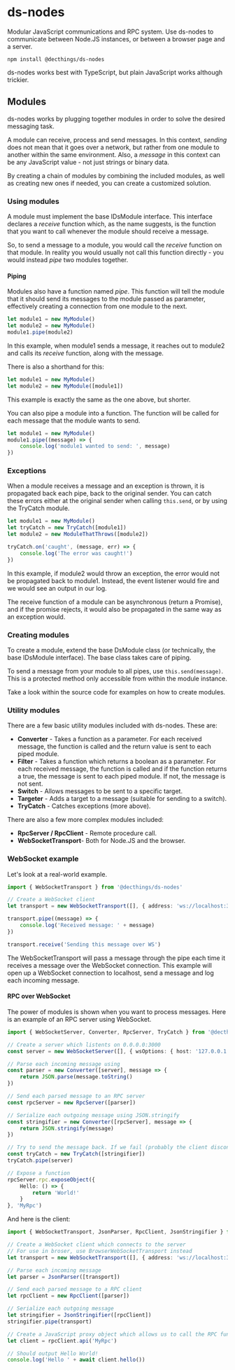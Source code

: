 # ds-nodes

Modular JavaScript communications and RPC system. Use ds-nodes to communicate between Node.JS instances, or between a browser page and a server.

`npm install @decthings/ds-nodes`

ds-nodes works best with TypeScript, but plain JavaScript works although trickier.

## Modules

ds-nodes works by plugging together modules in order to solve the desired messaging task.

A module can receive, process and send messages. In this context, *sending* does not mean that it goes over a network, but rather from one module to another within the same environment. Also, a *message* in this context can be any JavaScript value - not just strings or binary data. 

By creating a chain of modules by combining the included modules, as well as creating new ones if needed, you can create a customized solution.

### Using modules

A module must implement the base IDsModule interface. This interface declares a *receive* function which, as the name suggests, is the function that you want to call whenever the module should receive a message. 

So, to send a message to a module, you would call the *receive* function on that module. In reality you would usually not call this function directly - you would instead *pipe* two modules together.

#### Piping

Modules also have a function named *pipe*. This function will tell the module that it should send its messages to the module passed as parameter, effectively creating a connection from one module to the next.

```typescript
let module1 = new MyModule()
let module2 = new MyModule()
module1.pipe(module2)
```

In this example, when module1 sends a message, it reaches out to module2 and calls its *receive* function, along with the message.

There is also a shorthand for this:

```typescript
let module1 = new MyModule()
let module2 = new MyModule([module1])
```

This example is exactly the same as the one above, but shorter.

You can also pipe a module into a function. The function will be called for each message that the module wants to send.

```typescript
let module1 = new MyModule()
module1.pipe((message) => {
    console.log('module1 wanted to send: ', message)
})
```

### Exceptions

When a module receives a message and an exception is thrown, it is propagated back each pipe, back to the original sender. You can catch these errors either at the original sender when calling `this.send`, or by using the TryCatch module.

```typescript
let module1 = new MyModule()
let tryCatch = new TryCatch([module1])
let module2 = new ModuleThatThrows([module2])

tryCatch.on('caught', (message, err) => {
    console.log('The error was caught!')
})
```

In this example, if module2 would throw an exception, the error would not be propagated back to module1. Instead, the event listener would fire and we would see an output in our log.

The receive function of a module can be asynchronous (return a Promise), and if the promise rejects, it would also be propagated in the same way as an exception would.

### Creating modules

To create a module, extend the base DsModule class (or technically, the base IDsModule interface). The base class takes care of piping.

To send a message from your module to all pipes, use `this.send(message)`. This is a protected method only accessible from within the module instance.

Take a look within the source code for examples on how to create modules.

### Utility modules

There are a few basic utility modules included with ds-nodes. These are:

- **Converter** - Takes a function as a parameter. For each received message, the function is called and the return value is sent to each piped module.
- **Filter** - Takes a function which returns a boolean as a parameter. For each received message, the function is called and if the function returns a true, the message is sent to each piped module. If not, the message is not sent.
- **Switch**  - Allows messages to be sent to a specific target.
- **Targeter** - Adds a target to a message (suitable for sending to a switch).
- **TryCatch** - Catches exceptions (more above).

There are also a few more complex modules included:

- **RpcServer / RpcClient** - Remote procedure call.
- **WebSocketTransport**- Both for Node.JS and the browser.

### WebSocket example

Let's look at a real-world example.

```typescript
import { WebSocketTransport } from '@decthings/ds-nodes'

// Create a WebSocket client
let transport = new WebSocketTransport([], { address: 'ws://localhost:3000' })

transport.pipe((message) => {
    console.log('Received message: ' + message)
})

transport.receive('Sending this message over WS')
```

The WebSocketTransport will pass a message through the pipe each time it receives a message over the WebSocket connection. This example will open up a WebSocket connection to localhost, send a message and log each incoming message.

#### RPC over WebSocket

The power of modules is shown when you want to process messages. Here is an example of an RPC server using WebSocket.

```typescript
import { WebSocketServer, Converter, RpcServer, TryCatch } from '@decthings/ds-nodes'

// Create a server which listents on 0.0.0.0:3000
const server = new WebSocketServer([], { wsOptions: { host: '127.0.0.1', port: 3000 } })

// Parse each incoming message using
const parser = new Converter([server], message => {
    return JSON.parse(message.toString()
})

// Send each parsed message to an RPC server
const rpcServer = new RpcServer([parser])

// Serialize each outgoing message using JSON.stringify
const stringifier = new Converter([rpcServer], message => {
    return JSON.stringify(message)
})

// Try to send the message back. If we fail (probably the client disconnected), do nothing.
const tryCatch = new TryCatch([stringifier])
tryCatch.pipe(server)

// Expose a function
rpcServer.rpc.exposeObject({
    Hello: () => {
        return 'World!'
    }
}, 'MyRpc')
```

And here is the client:

```typescript
import { WebSocketTransport, JsonParser, RpcClient, JsonStringifier } from '@decthings/ds-nodes'

// Create a WebSocket client which connects to the server
// For use in broser, use BrowserWebSocketTransport instead
let transport = new WebSocketTransport([], { address: 'ws://localhost:3000' })

// Parse each incoming message
let parser = JsonParser([transport])

// Send each parsed message to a RPC client
let rpcClient = new RpcClient([parser])

// Serialize each outgoing message
let stringifier = JsonStringifier([rpcClient])
stringifier.pipe(transport)

// Create a JavaScript proxy object which allows us to call the RPC functions. The service name should match the exposed object on the server ("MyRpc").
let client = rpcClient.api('MyRpc')

// Should output Hello World!
console.log('Hello ' + await client.hello())
```